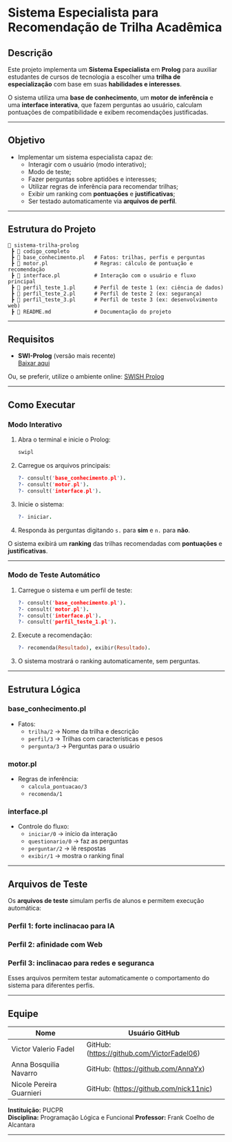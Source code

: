 # Sistema Especialista para Recomendação de Trilha Acadêmica

## Descrição

Este projeto implementa um **Sistema Especialista** em **Prolog** para auxiliar estudantes de cursos de tecnologia a escolher uma **trilha de especialização** com base em suas **habilidades e interesses**.

O sistema utiliza uma **base de conhecimento**, um **motor de inferência** e uma **interface interativa**, que fazem perguntas ao usuário, calculam pontuações de compatibilidade e exibem recomendações justificadas.

---

## Objetivo

- Implementar um sistema especialista capaz de:
  - Interagir com o usuário (modo interativo);
  - Modo de teste;
  - Fazer perguntas sobre aptidões e interesses;
  - Utilizar regras de inferência para recomendar trilhas;
  - Exibir um ranking com **pontuações** e **justificativas**;
  - Ser testado automaticamente via **arquivos de perfil**.

---

## Estrutura do Projeto

```
📂 sistema-trilha-prolog
 ┣ 📜 codigo_completo        
 ┣ 📜 base_conhecimento.pl   # Fatos: trilhas, perfis e perguntas
 ┣ 📜 motor.pl               # Regras: cálculo de pontuação e recomendação
 ┣ 📜 interface.pl           # Interação com o usuário e fluxo principal
 ┣ 📜 perfil_teste_1.pl      # Perfil de teste 1 (ex: ciência de dados)
 ┣ 📜 perfil_teste_2.pl      # Perfil de teste 2 (ex: segurança)
 ┣ 📜 perfil_teste_3.pl      # Perfil de teste 3 (ex: desenvolvimento web)
 ┣ 📜 README.md              # Documentação do projeto
```

---

## Requisitos

- **SWI-Prolog** (versão mais recente)  
  [Baixar aqui](https://www.swi-prolog.org/Download.html)

Ou, se preferir, utilize o ambiente online: [SWISH Prolog](https://swish.swi-prolog.org/)

---

## Como Executar

### Modo Interativo

1. Abra o terminal e inicie o Prolog:
   ```bash
   swipl
   ```

2. Carregue os arquivos principais:
   ```prolog
   ?- consult('base_conhecimento.pl').
   ?- consult('motor.pl').
   ?- consult('interface.pl').
   ```

3. Inicie o sistema:
   ```prolog
   ?- iniciar.
   ```

4. Responda às perguntas digitando `s.` para **sim** e `n.` para **não**.

O sistema exibirá um **ranking** das trilhas recomendadas com **pontuações** e **justificativas**.

---

### Modo de Teste Automático

1. Carregue o sistema e um perfil de teste:
   ```prolog
   ?- consult('base_conhecimento.pl').
   ?- consult('motor.pl').
   ?- consult('interface.pl').
   ?- consult('perfil_teste_1.pl').
   ```

2. Execute a recomendação:
   ```prolog
   ?- recomenda(Resultado), exibir(Resultado).
   ```

3. O sistema mostrará o ranking automaticamente, sem perguntas.

---

## Estrutura Lógica

### base_conhecimento.pl
- Fatos:
  - `trilha/2` → Nome da trilha e descrição
  - `perfil/3` → Trilhas com características e pesos
  - `pergunta/3` → Perguntas para o usuário

### motor.pl
- Regras de inferência:
  - `calcula_pontuacao/3`
  - `recomenda/1`

### interface.pl
- Controle do fluxo:
  - `iniciar/0` → início da interação
  - `questionario/0` → faz as perguntas
  - `perguntar/2` → lê respostas
  - `exibir/1` → mostra o ranking final

---

## Arquivos de Teste

Os **arquivos de teste** simulam perfis de alunos e permitem execução automática:

### Perfil 1: forte inclinacao para IA


### Perfil 2: afinidade com Web


### Perfil 3: inclinacao para redes e seguranca


Esses arquivos permitem testar automaticamente o comportamento do sistema para diferentes perfis.

---

## Equipe

| Nome | Usuário GitHub |
|------|----------------|
| Victor Valerio Fadel     | GitHub: (https://github.com/VictorFadel06) |
| Anna Bosquilia Navarro   | GitHub: (https://github.com/AnnaYx) |
| Nicole Pereira Guarnieri | GitHub: (https://github.com/nick11nic) |


**Instituição:** PUCPR  
**Disciplina:** Programação Lógica e Funcional
**Professor:** Frank Coelho de Alcantara

---

